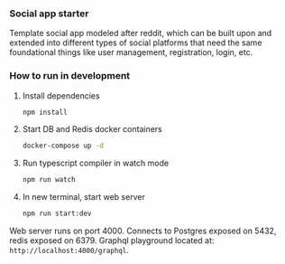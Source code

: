 ### Social app starter

Template social app modeled after reddit, which can be built upon and extended into different types of social platforms that need the same foundational things like user management, registration, login, etc.

### How to run in development

1. Install dependencies
    ```bash
    npm install
    ```


2. Start DB and Redis docker containers
    ```bash
    docker-compose up -d
    ```

3. Run typescript compiler in watch mode
    ```bash
    npm run watch
    ```

4. In new terminal, start web server
    ```bash
    npm run start:dev
    ```

Web server runs on port 4000.  Connects to Postgres exposed on 5432, redis exposed on 6379.  Graphql playground located at: `http://localhost:4000/graphql`.

